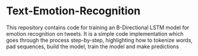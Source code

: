 # Text-Emotion-Recognition

This repository contains code for training an B-Directional LSTM model for emotion recognition on tweets. 
It is a simple code implementation which goes through the process step-by-step, highlighting how to tokenize words, pad sequences, build the model, train the model and make predictions

